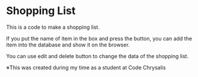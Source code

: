 # Shopping List





This is a code to make a shopping list.

If you put the name of item in the box and press the button,
you can add the item into the database and show it on the browser.

You can use edit and delete button to change the data of the shopping list.


※This was created during my time as a student at Code Chrysalis
